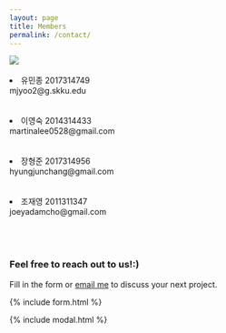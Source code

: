 ```yaml
---
layout: page
title: Members
permalink: /contact/
---
```

<div class="team_info">
<img src ="{{site.url}}/assets/img/team_small.png">
<br>
<br>
<li>
  유민종 2017314749 <br>
  mjyoo2@g.skku.edu
</li>
<br>
<br>
<li>
  이영숙 2014314433 <br>
  martinalee0528@gmail.com
</li>
<br>
<br>
<li>
  장형준 2017314956 <br>
  hyungjunchang@gmail.com
</li>
<br>
<br>
<li>
  조재영 2011311347 <br>
  joeyadamcho@gmail.com
</li>
</div>

<br>
<br>
<br>

### Feel free to reach out to us!:)

Fill in the form or [email me](mailto:{{site.email}}) to discuss your next project.

{% include form.html %}

{% include modal.html %}

